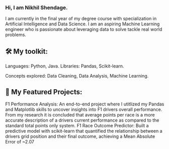 ### Hi, I am Nikhil Shendage.

I am currently in the final year of my degree course with specialization in Artificial Intelligence and Data Science. I am an aspiring Machine Learning engineer who is passionate about leveraging data to solve tackle real world problems.

## 🛠️ My toolkit:
Languages: Python, Java.
Libraries: Pandas, Scikit-learn.

Concepts explored: Data Cleaning, Data Analysis, Machine Learning.

## 📂 My Featured Projects:
F1 Performance Analysis: An end-to-end project where I utitlized my Pandas and Matplotlib skills to uncover insights into F1 drivers overall performance. From my research it is concluded that average points per race is a more accurate description of a drivers current performance as compared to the standard total points only system.
F1 Race Outcome Predictor: Built a predictive model with scikit-learn that quantified the relationship between a drivers grid position and their final outcome, achieving a Mean Absolute Error of ~2.07

<!--
**free-individual/free-individual** is a ✨ _special_ ✨ repository because its `README.md` (this file) appears on your GitHub profile.

Here are some ideas to get you started:

- 🔭 I’m currently working on ...
- 🌱 I’m currently learning ...
- 👯 I’m looking to collaborate on ...
- 🤔 I’m looking for help with ...
- 💬 Ask me about ...
- 📫 How to reach me: ...
- 😄 Pronouns: ...
- ⚡ Fun fact: ...
-->
